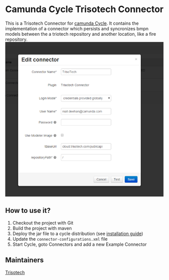 # Camunda Cycle Trisotech Connector

This is a Trisotech Connector for [camunda Cycle][1]. It contains the implementation of a connector which persists and syncronizes bmpn models between the a triotech repository and another location, like a fire repository.  
![Create Connector Screenshot][2]

## How to use it?

1. Checkout the project with Git
2. Build the project with maven
3. Deploy the jar file to a cycle distribution (see [installation guide][3])
4. Update the `connector-configurations.xml` file
4. Start Cycle, goto Connectors and add a new Example Connector

## Maintainers

[Trisotech][4]

[1]: https://docs.camunda.org/manual/7.4/webapps/cycle/
[2]: docs/screenshot.png
[3]: https://docs.camunda.org/manual/7.4/installation/cycle/#add-connectors
[4]: http://trisotech.com
